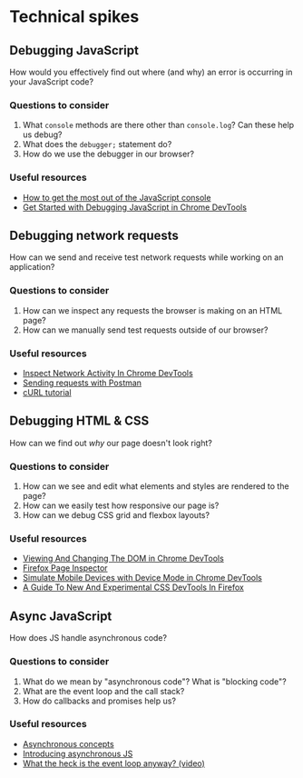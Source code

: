 # Technical spikes

## Debugging JavaScript

How would you effectively find out where (and why) an error is occurring in your JavaScript code?

### Questions to consider

1. What `console` methods are there other than `console.log`? Can these help us debug?
1. What does the `debugger;` statement do?
1. How do we use the debugger in our browser?

### Useful resources

- [How to get the most out of the JavaScript console](https://www.freecodecamp.org/news/how-to-get-the-most-out-of-the-javascript-console-b57ca9db3e6d/)
- [Get Started with Debugging JavaScript in Chrome DevTools](https://developers.google.com/web/tools/chrome-devtools/javascript/)

## Debugging network requests

How can we send and receive test network requests while working on an application?

### Questions to consider

1. How can we inspect any requests the browser is making on an HTML page?
1. How can we manually send test requests outside of our browser?

### Useful resources

- [Inspect Network Activity In Chrome DevTools](https://developers.google.com/web/tools/chrome-devtools/network/)
- [Sending requests with Postman](https://learning.postman.com/docs/postman/launching-postman/sending-the-first-request/)
- [cURL tutorial](https://www.booleanworld.com/curl-command-tutorial-examples/)

## Debugging HTML & CSS

How can we find out _why_ our page doesn't look right?

### Questions to consider

1. How can we see and edit what elements and styles are rendered to the page?
1. How can we easily test how responsive our page is?
1. How can we debug CSS grid and flexbox layouts?

### Useful resources

- [Viewing And Changing The DOM in Chrome DevTools](https://developers.google.com/web/tools/chrome-devtools/dom)
- [Firefox Page Inspector](https://developer.mozilla.org/en-US/docs/Tools/Page_Inspector)
- [Simulate Mobile Devices with Device Mode in Chrome DevTools](https://developers.google.com/web/tools/chrome-devtools/device-mode/)
- [A Guide To New And Experimental CSS DevTools In Firefox](https://www.smashingmagazine.com/2019/10/guide-new-experimental-css-devtools-firefox/)

## Async JavaScript

How does JS handle asynchronous code?

### Questions to consider

1. What do we mean by "asynchronous code"? What is "blocking code"?
1. What are the event loop and the call stack?
1. How do callbacks and promises help us?

### Useful resources

- [Asynchronous concepts](https://developer.mozilla.org/en-US/docs/Learn/JavaScript/Asynchronous/Concepts)
- [Introducing asynchronous JS](https://developer.mozilla.org/en-US/docs/Learn/JavaScript/Asynchronous/Introducing)
- [What the heck is the event loop anyway? (video)](https://2014.jsconf.eu/speakers/philip-roberts-what-the-heck-is-the-event-loop-anyway.html)
